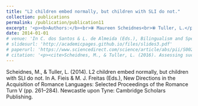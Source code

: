 ```yaml
---
title: "L2 children embed normally, but children with SLI do not."
collection: publications
permalink: /publication/publication11
excerpt: '<p><b>Authors:</b><br>⦿ Maureen Scheidnes<br>⦿ Tuller, L.</p>'
date: 2014-01-01
# venue: 'In C. dos Santos & L. de Almeida (Eds.), Bilingualism and Specific Language Impairment: Selected Proceedings of Bi-SLI 2015'
# slidesurl: 'http://academicpages.github.io/files/slides3.pdf'
# paperurl: 'https://www.sciencedirect.com/science/article/abs/pii/S0021992416301381?via%3Dihub'
# citation: '<p><cite>Scheidnes, M., & Tuller, L. (2016). Assessing successive bilinguals in two languages: A longitudinal look at English-speaking children in France. Journal of Communication Disorders, 64, 45–61. 10.1016/j.jcomdis.2016.10.001</cite></p>'
---
```



Scheidnes, M., & Tuller, L. (2014). L2 children embed normally, but children with SLI do not. In A. 
Fieis & M. J. Freitas (Eds.), New Directions in the Acquisition of Romance Languages: Selected Proceedings of the Romance Turn V (pp. 261–284). Newcastle upon Tyne: Cambridge Scholars Publishing.


